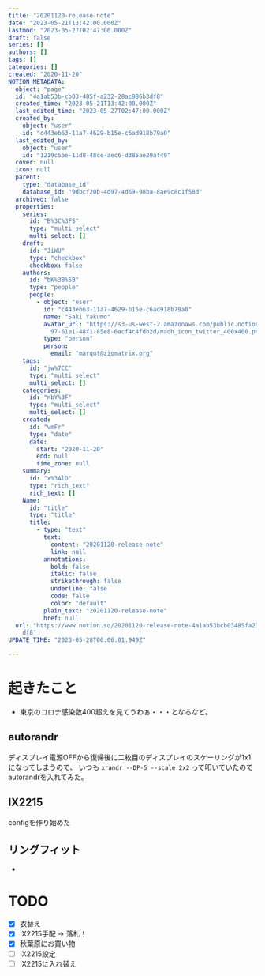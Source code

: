 ```yaml
---
title: "20201120-release-note"
date: "2023-05-21T13:42:00.000Z"
lastmod: "2023-05-27T02:47:00.000Z"
draft: false
series: []
authors: []
tags: []
categories: []
created: "2020-11-20"
NOTION_METADATA:
  object: "page"
  id: "4a1ab53b-cb03-485f-a232-28ac986b3df8"
  created_time: "2023-05-21T13:42:00.000Z"
  last_edited_time: "2023-05-27T02:47:00.000Z"
  created_by:
    object: "user"
    id: "c443eb63-11a7-4629-b15e-c6ad918b79a0"
  last_edited_by:
    object: "user"
    id: "1219c5ae-11d8-48ce-aec6-d385ae29af49"
  cover: null
  icon: null
  parent:
    type: "database_id"
    database_id: "9dbcf20b-4d97-4d69-98ba-8ae9c8c1f58d"
  archived: false
  properties:
    series:
      id: "B%3C%3FS"
      type: "multi_select"
      multi_select: []
    draft:
      id: "JiWU"
      type: "checkbox"
      checkbox: false
    authors:
      id: "bK%3B%5B"
      type: "people"
      people:
        - object: "user"
          id: "c443eb63-11a7-4629-b15e-c6ad918b79a0"
          name: "Saki Yakumo"
          avatar_url: "https://s3-us-west-2.amazonaws.com/public.notion-static.com/3ad1c4\
            97-61e1-48f1-85e8-6acf4c4fdb2d/maoh_icon_twitter_400x400.png"
          type: "person"
          person:
            email: "marqut@ziomatrix.org"
    tags:
      id: "jw%7CC"
      type: "multi_select"
      multi_select: []
    categories:
      id: "nbY%3F"
      type: "multi_select"
      multi_select: []
    created:
      id: "vmFr"
      type: "date"
      date:
        start: "2020-11-20"
        end: null
        time_zone: null
    summary:
      id: "x%3AlD"
      type: "rich_text"
      rich_text: []
    Name:
      id: "title"
      type: "title"
      title:
        - type: "text"
          text:
            content: "20201120-release-note"
            link: null
          annotations:
            bold: false
            italic: false
            strikethrough: false
            underline: false
            code: false
            color: "default"
          plain_text: "20201120-release-note"
          href: null
  url: "https://www.notion.so/20201120-release-note-4a1ab53bcb03485fa23228ac986b3\
    df8"
UPDATE_TIME: "2023-05-28T06:06:01.949Z"

---
```

<link rel="stylesheet" href="https://cdn.jsdelivr.net/npm/katex@0.16.2/dist/katex.min.css" integrity="sha384-bYdxxUwYipFNohQlHt0bjN/LCpueqWz13HufFEV1SUatKs1cm4L6fFgCi1jT643X" crossorigin="anonymous">


# 起きたこと

- 東京のコロナ感染数400超えを見てうわぁ・・・となるなど。

## autorandr


ディスプレイ電源OFFから復帰後に二枚目のディスプレイのスケーリングが1x1になってしまうので、 いつも `xrandr --DP-5 --scale 2x2` って叩いていたのでautorandrを入れてみた。


## IX2215


configを作り始めた


## リングフィット

- 

# TODO

- [x] 衣替え
- [X] IX2215手配 -> 落札！
- [x] 秋葉原にお買い物
- [ ] IX2215設定
- [ ] IX2215に入れ替え

